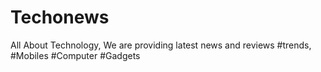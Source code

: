 # Techonews
All About Technology, We are providing latest news and reviews
#trends, #Mobiles #Computer #Gadgets
